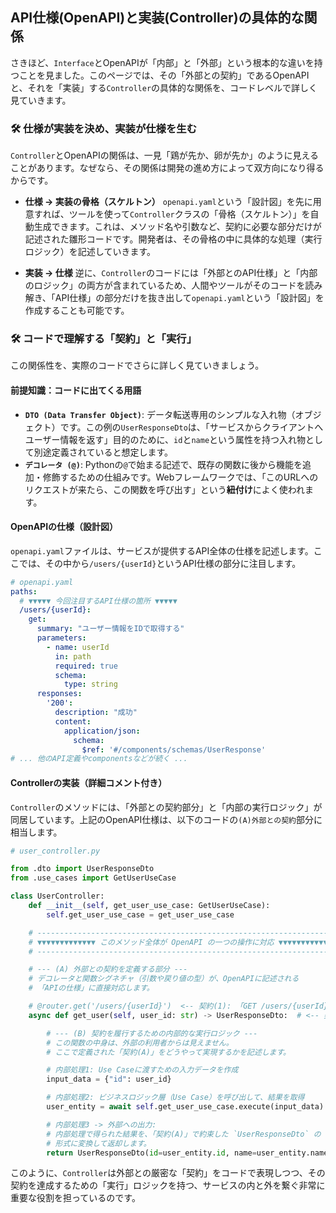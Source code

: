 ## API仕様(OpenAPI)と実装(Controller)の具体的な関係

さきほど、`Interface`とOpenAPIが「内部」と「外部」という根本的な違いを持つことを見ました。このページでは、その「外部との契約」であるOpenAPIと、それを「実装」する`Controller`の具体的な関係を、コードレベルで詳しく見ていきます。

### 🛠️ 仕様が実装を決め、実装が仕様を生む

`Controller`とOpenAPIの関係は、一見「鶏が先か、卵が先か」のように見えることがあります。なぜなら、その関係は開発の進め方によって双方向になり得るからです。

  * **仕様 → 実装の骨格（スケルトン）**
    `openapi.yaml`という「設計図」を先に用意すれば、ツールを使って`Controller`クラスの「骨格（スケルトン）」を自動生成できます。これは、メソッド名や引数など、契約に必要な部分だけが記述された雛形コードです。開発者は、その骨格の中に具体的な処理（実行ロジック）を記述していきます。

  * **実装 → 仕様**
    逆に、`Controller`のコードには「外部とのAPI仕様」と「内部のロジック」の両方が含まれているため、人間やツールがそのコードを読み解き、「API仕様」の部分だけを抜き出して`openapi.yaml`という「設計図」を作成することも可能です。

### 🛠️ コードで理解する「契約」と「実行」

この関係性を、実際のコードでさらに詳しく見ていきましょう。

#### **前提知識：コードに出てくる用語**

  * **`DTO (Data Transfer Object)`**: データ転送専用のシンプルな入れ物（オブジェクト）です。この例の`UserResponseDto`は、「サービスからクライアントへユーザー情報を返す」目的のために、`id`と`name`という属性を持つ入れ物として別途定義されていると想定します。
  * **`デコレータ (@)`**: Pythonの`@`で始まる記述で、既存の関数に後から機能を追加・修飾するための仕組みです。Webフレームワークでは、「このURLへのリクエストが来たら、この関数を呼び出す」という**紐付け**によく使われます。

#### **OpenAPIの仕様（設計図）**

`openapi.yaml`ファイルは、サービスが提供するAPI全体の仕様を記述します。ここでは、その中から`/users/{userId}`というAPI仕様の部分に注目します。

```yaml
# openapi.yaml
paths:
  # ▼▼▼▼▼ 今回注目するAPI仕様の箇所 ▼▼▼▼▼
  /users/{userId}:
    get:
      summary: "ユーザー情報をIDで取得する"
      parameters:
        - name: userId
          in: path
          required: true
          schema:
            type: string
      responses:
        '200':
          description: "成功"
          content:
            application/json:
              schema:
                $ref: '#/components/schemas/UserResponse'
# ... 他のAPI定義やcomponentsなどが続く ...
```

#### **Controllerの実装（詳細コメント付き）**

`Controller`のメソッドには、「外部との契約部分」と「内部の実行ロジック」が同居しています。上記のOpenAPI仕様は、以下のコードの`(A)外部との契約`部分に相当します。

```python
# user_controller.py

from .dto import UserResponseDto
from .use_cases import GetUserUseCase

class UserController:
    def __init__(self, get_user_use_case: GetUserUseCase):
        self.get_user_use_case = get_user_use_case

    # --------------------------------------------------------------------------
    # ▼▼▼▼▼▼▼▼▼▼▼▼▼ このメソッド全体が OpenAPI の一つの操作に対応 ▼▼▼▼▼▼▼▼▼▼▼▼▼
    # --------------------------------------------------------------------------

    # --- (A) 外部との契約を定義する部分 ---
    # デコレータと関数シグネチャ（引数や戻り値の型）が、OpenAPIに記述される
    # 「APIの仕様」に直接対応します。

    # @router.get('/users/{userId}')  <-- 契約(1): 「GET /users/{userId}」というリクエストを処理すると宣言
    async def get_user(self, user_id: str) -> UserResponseDto:  # <-- 契約(2): 文字列のIDを受け取り、UserResponseDtoの形で返すと約束

        # --- (B) 契約を履行するための内部的な実行ロジック ---
        # この関数の中身は、外部の利用者からは見えません。
        # ここで定義された「契約(A)」をどうやって実現するかを記述します。

        # 内部処理1: Use Caseに渡すための入力データを作成
        input_data = {"id": user_id}

        # 内部処理2: ビジネスロジック層（Use Case）を呼び出して、結果を取得
        user_entity = await self.get_user_use_case.execute(input_data)

        # 内部処理3 -> 外部への出力:
        # 内部処理で得られた結果を、「契約(A)」で約束した `UserResponseDto` の
        # 形式に変換して返却します。
        return UserResponseDto(id=user_entity.id, name=user_entity.name)
```

このように、`Controller`は外部との厳密な「契約」をコードで表現しつつ、その契約を達成するための「実行」ロジックを持つ、サービスの内と外を繋ぐ非常に重要な役割を担っているのです。


